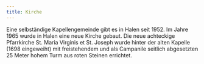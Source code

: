```yaml
---
title: Kirche
---
```


Eine selbständige Kapellengemeinde gibt es in Halen seit 1952. Im Jahre 1965 wurde in Halen eine neue Kirche gebaut. Die neue achteckige Pfarrkirche St. Maria Virginis et St. Joseph wurde hinter der alten Kapelle (1698 eingeweiht) mit freistehendem und als Campanile seitlich abgesetzten 25 Meter hohem Turm aus roten Steinen errichtet.